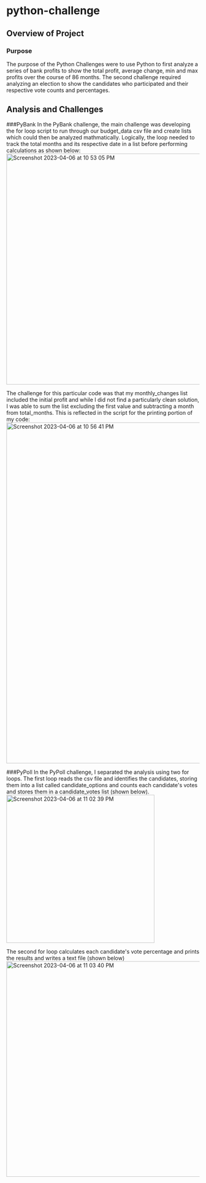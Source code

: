 # python-challenge
## Overview of Project

### Purpose
The purpose of the Python Challenges were to use Python to first analyze a series of bank profits to show the total profit, average change, min and max profits over the course of 86 months. The second challenge required analyzing an election to show the candidates who participated and their respective vote counts and percentages.

## Analysis and Challenges
###PyBank
In the PyBank challenge, the main challenge was developing the for loop script to run through our budget_data csv file and create lists which could then be analyzed mathmatically. Logically, the loop needed to track the total months and its respective date in a list before performing calculations as shown below:
<img width="602" alt="Screenshot 2023-04-06 at 10 53 05 PM" src="https://user-images.githubusercontent.com/114324871/230537616-b036ae6e-6128-4b2a-be5a-0a611f26f785.png">

The challenge for this particular code was that my monthly_changes list included the initial profit and while I did not find a particularly clean solution, I was able to sum the list excluding the first value and subtracting a month from total_months. This is reflected in the script for the printing portion of my code:
<img width="889" alt="Screenshot 2023-04-06 at 10 56 41 PM" src="https://user-images.githubusercontent.com/114324871/230538054-ee0590d4-54e2-42de-b1a8-467f2d17c939.png">

###PyPoll
In the PyPoll challenge, I separated the analysis using two for loops. The first loop reads the csv file and identifies the candidates, storing them into a list called candidate_options and counts each candidate's votes and stores them in a candidate_votes list (shown below). 
<img width="386" alt="Screenshot 2023-04-06 at 11 02 39 PM" src="https://user-images.githubusercontent.com/114324871/230538602-c36a00dd-6a15-4d9b-988a-f455048d3523.png">


The second for loop calculates each candidate's vote percentage and prints the results and writes a text file (shown below)
<img width="562" alt="Screenshot 2023-04-06 at 11 03 40 PM" src="https://user-images.githubusercontent.com/114324871/230538680-146da012-fdef-4c0e-89fd-d8ec4152e062.png">


